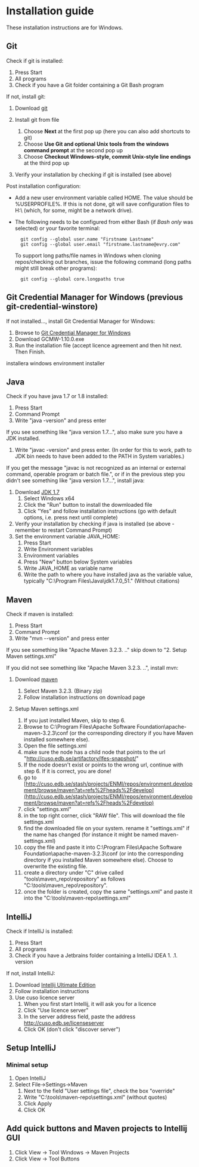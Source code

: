 # Installation guide
These installation instructions are for Windows.

## Git
Check if git is installed:

1. Press Start
1. All programs
1. Check if you have a Git folder containing a Git Bash program

If not, install git:

1. Download [git](http://git-scm.com/downloads)
1. Install git from file
    1. Choose **Next** at the first pop up (here you can also add shortcuts to git)
    1. Choose **Use Git and optional Unix tools from the windows command prompt** at the second pop up
    1. Choose **Checkout Windows-style, commit Unix-style line endings** at the third pop up

1. Verify your installation by checking if git is installed (see above)

Post installation configuration:

* Add a new user environment variable called HOME. The value should be %USERPROFILE%. If this is not done, git will save configuration files to H:\ (which, for some, might be a network drive).
* The following needs to be configured from either Bash (if *Bash only* was selected) or your favorite terminal:

		git config --global user.name "Firstname Lastname"
		git config --global user.email "firstname.lastname@evry.com"

	To support long paths/file names in Windows when cloning repos/checking out branches, issue the following command (long paths might still break other programs):

		git config --global core.longpaths true
  
## Git Credential Manager for Windows (previous git-credential-winstore)
If not installed..., install Git Credential Manager for Windows: 

1. Browse to [Git Credential Manager for Windows](https://github.com/Microsoft/Git-Credential-Manager-for-Windows/releases)
1. Download GCMW-1.10.0.exe
1. Run the installation file (accept licence agreement and then hit next. Then Finish.
 
installera windows environment installer  
 
## Java
Check if you have java 1.7 or 1.8 installed:
  
1. Press Start
1. Command Prompt
1. Write "java -version" and press enter

If you see something like "java version 1.7...", also make sure you have a JDK installed. 

1. Write "javac -version" and press enter. (In order for this to work, path to JDK bin needs to have been added to the PATH in System variables.)

If you get the message "javac is not recognized as an internal or external command, operable program or batch file.", or if in the previous step you didn't see something like "java version 1.7...", install java:


1. Download [JDK 1.7](http://www.oracle.com/technetwork/java/javase/downloads/java-archive-downloads-javase7-521261.html#jdk-7u80-oth-JPR)
    1. Select Windows x64
    1. Click the "Run" button to install the dowmloaded file
    1. Click "Yes" and follow installation instructions (go with default options, i.e. press next until complete)
1. Verify your installation by checking if java is installed (se above - remember to restart Command Prompt)
1. Set the environment variable JAVA_HOME:
    1. Press Start
    1. Write Environment variables
    1. Environment variables
    1. Press "New" button below System variables
    1. Write JAVA_HOME as variable name
    1. Write the path to where you have installed java as the variable value, typically "C:\Program Files\Java\jdk1.7.0_51."  (Without citations)

## Maven
Check if maven is installed:

1. Press Start
1. Command Prompt
1. Write "mvn --version" and press enter

If you see something like "Apache Maven 3.2.3. .." skip down to "2. Setup Maven settings.xml"

If you did not see something like "Apache Maven 3.2.3. ..", install mvn:

1. Download [maven](http://maven.apache.org/download.cgi)
    1. Select Maven 3.2.3. (Binary zip)
    1. Follow installation instructions on download page

1. Setup Maven settings.xml
    1. If you just installed Maven, skip to step 6.
    1. Browse to C:\Program Files\Apache Software Foundation\apache-maven-3.2.3\conf (or the corresponding directory if you have Maven installed somewhere else).
    1. Open the file settings.xml
    1. make sure the node <profiles> has a child node that points to the url "http://cuso.edb.se/artifactory/lfes-snapshot/"
    1. If the node doesn't exist or points to the wrong url, continue with step 6. If it is correct, you are done!
	1. go to [http://cuso.edb.se/stash/projects/ENMI/repos/environment.development/browse/maven?at=refs%2Fheads%2Fdevelop](http://cuso.edb.se/stash/projects/ENMI/repos/environment.development/browse/maven?at=refs%2Fheads%2Fdevelop)
	1. click "settings.xml"
	1. in the top right corner, click "RAW file". This will download the file settings.xml
	1. find the downloaded file on your system. rename it "settings.xml" if the name has changed (for instance it might be named maven-settings.xml)
	1. copy the file and paste it into C:\Program Files\Apache Software Foundation\apache-maven-3.2.3\conf (or into the corresponding directory if you installed Maven somewhere else). Choose to overwrite the existing file.
	1. create a directory under "C" drive called "tools\maven_repo\repository" as follows "C:\tools\maven_repo\repository".
	1. once the folder is created, copy the same "settings.xml" and paste it into the "C:\tools\maven-repo\settings.xml"
	
## IntelliJ
Check if IntelliJ is installed:

1. Press Start
1. All programs
1. Check if you have a Jetbrains folder containing a IntelliJ IDEA 1. .1. version
  
If not, install IntelliJ:

1. Download [Intellij Ultimate Edition](http://www.jetbrains.com/idea/download/)
1. Follow installation instructions
1. Use cuso licence server
    1. When you first start Intellij, it will ask you for a licence
    1. Click "Use licence server" 
    1. In the server address field, paste the address http://cuso.edb.se/licenseserver
	1. Click OK (don't click "discover server")

## Setup IntelliJ

### Minimal setup

1. Open IntelliJ 
1. Select File->Settings->Maven
    1. Next to the field "User settings file", check the box "override" 
    1. Write "C:\tools\maven-repo\settings.xml" (without quotes)
    1. Click Apply
    1. Click OK

## Add quick buttons and Maven projects to Intellij GUI

1. Click View -> Tool Windows -> Maven Projects
1. Click View -> Tool Buttons